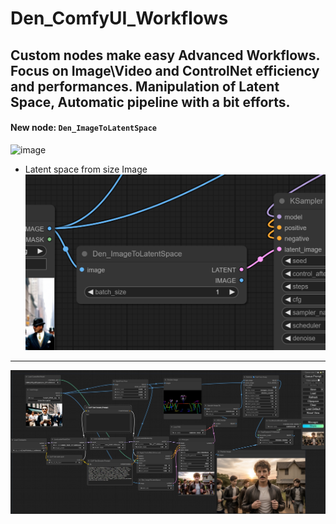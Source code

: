 Den_ComfyUI_Workflows
==============
Custom nodes make easy Advanced Workflows. 
Focus on Image\Video and ControlNet efficiency and performances.
Manipulation of Latent Space, Automatic pipeline with a bit efforts.
--------------
#### New node: `Den_ImageToLatentSpace`

<img width="370" alt="image" src="https://raw.githubusercontent.com/denfrost/Den_ComfyUI_Workflow/main/17b6e18ef0deec9f82138b66ca7aace6.png">

- Latent space from size Image
![](d88f68c317f3f790055be5978e2689dc.png)
--------------
![ComfyUI Screenshot](e92381a5d7c26f138d1451c8b4f52142.jpg)